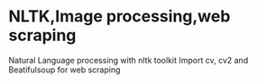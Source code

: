 # NLTK,Image processing,web scraping
Natural Language processing with nltk toolkit
Import cv, cv2 and Beatifulsoup for web scraping
